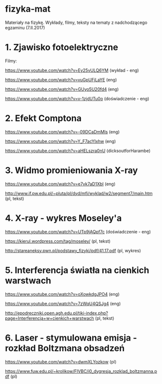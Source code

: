 # fizyka-mat
Materiały na fizykę. Wykłady, filmy, teksty na tematy z nadchodzącego egzaminu (7.II.2017)


# 1. Zjawisko fotoelektryczne
Filmy:

https://www.youtube.com/watch?v=Ey25vULQ6YM  (wykład - eng)

https://www.youtube.com/watch?v=vuGpUFjLaYE  (eng)

https://www.youtube.com/watch?v=GUyo5U20fd4  (eng)

https://www.youtube.com/watch?v=v-1zjdUTu0o  (doświadczenie - eng)

# 2. Efekt Comptona

https://www.youtube.com/watch?v=-09DCaDmMIs  (eng)

https://www.youtube.com/watch?v=Y_F7acYIxhw  (eng)

https://www.youtube.com/watch?v=aHELszra0nU (dicksoutforHarambe)

# 3. Widmo promieniowania X-ray

https://www.youtube.com/watch?v=e7vk7aD1XbI  (eng)

http://www.if.pw.edu.pl/~pluta/pl/dyd/mfj/wyklad/w2/segment7/main.htm  (pl, tekst)

# 4. X-ray - wykres Moseley'a

https://www.youtube.com/watch?v=UTp9jAQpf7c  (doświadczenie - eng)

https://kierul.wordpress.com/tag/moseley/  (pl, tekst)

http://stareaneksy.pwn.pl/podstawy_fizyki/pdf/41.17.pdf  (pl, wykres)

# 5. Interferencja światła na cienkich warstwach

https://www.youtube.com/watch?v=oXowkdgJPO4  (eng)

https://www.youtube.com/watch?v=7zWqU4QSJg4  (eng)

http://epodreczniki.open.agh.edu.pl/tiki-index.php?page=Interferencja+w+cienkich+warstwach  (pl, tekst)

# 6. Laser - stymulowana emisja - rozkład Boltzmana obsadzeń

https://www.youtube.com/watch?v=dwmXLYozkow  (pl)

https://www.fuw.edu.pl/~krolikow/FIVBC/i0_dygresja_rozklad_boltzmanna.pdf  (pl)
